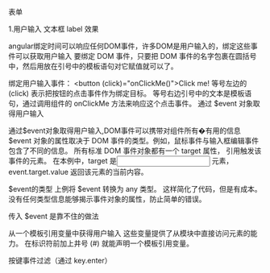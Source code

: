 表单

1.用户输入
文本框  label 效果

angular绑定时间可以响应任何DOM事件，许多DOM是用户输入的，绑定这些事件可以获取用户输入
要绑定 DOM 事件，只要把 DOM 事件的名字包裹在圆括号中，然后用放在引号中的模板语句对它赋值就可以了。


绑定用户输入事件：
<button (click)="onClickMe()">Click me!</button>
等号左边的 (click) 表示把按钮的点击事件作为绑定目标。 等号右边引号中的文本是模板语句，通过调用组件的 onClickMe 方法来响应这个点击事件。
通过 $event 对象取得用户输入

通过$event对象取得用户输入,DOM事件可以携带对组件所有�有用的信息
$event 对象的属性取决于 DOM 事件的类型。例如，鼠标事件与输入框编辑事件包含了不同的信息。
所有标准 DOM 事件对象都有一个 target 属性， 引用触发该事件的元素。 在本例中，target 是<input> 元素， event.target.value 返回该元素的当前内容。

$event的类型
上例将 $event 转换为 any 类型。 这样简化了代码，但是有成本。 没有任何类型信息能够揭示事件对象的属性，防止简单的错误。

传入 $event 是靠不住的做法

从一个模板引用变量中获得用户输入
这些变量提供了从模块中直接访问元素的能力。 在标识符前加上井号 (#) 就能声明一个模板引用变量。

按键事件过滤（通过 key.enter）
